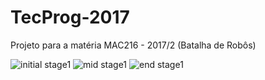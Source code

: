 # TecProg-2017
Projeto para a matéria MAC216 - 2017/2 (Batalha de Robôs)



<img src="Screen1" alt="initial stage1">
<img src="Screen2" alt="mid stage1">
<img src="Screen3" alt="end stage1">